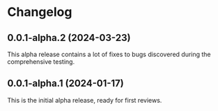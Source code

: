# Changelog

## 0.0.1-alpha.2 (2024-03-23)

This alpha release contains a lot of fixes to bugs discovered during
the comprehensive testing.

## 0.0.1-alpha.1 (2024-01-17)

This is the initial alpha release, ready for first reviews.
